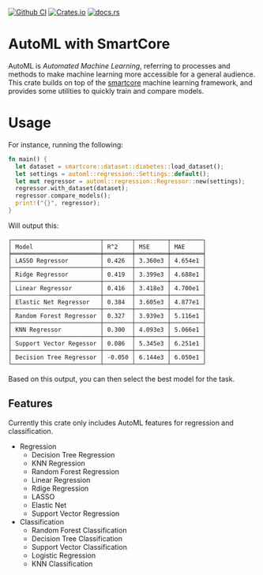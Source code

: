 [![Github CI](https://github.com/cmccomb/rust-automl/actions/workflows/tests.yml/badge.svg)](https://github.com/cmccomb/automl/actions)
[![Crates.io](https://img.shields.io/crates/v/automl.svg)](https://crates.io/crates/automl)
[![docs.rs](https://img.shields.io/docsrs/automl/latest?logo=rust)](https://docs.rs/automl)

# AutoML with SmartCore
AutoML is _Automated Machine Learning_, referring to processes and methods to make machine learning more accessible for 
a general audience. This crate builds on top of the [smartcore](https://smartcorelib.org/) machine learning framework, 
and provides some utilities to quickly train and compare models. 

# Usage
For instance, running the following:
```rust
fn main() {
  let dataset = smartcore::dataset::diabetes::load_dataset();
  let settings = automl::regression::Settings::default();
  let mut regressor = automl::regression::Regressor::new(settings);
  regressor.with_dataset(dataset);
  regressor.compare_models();
  print!("{}", regressor);
}
```
Will output this:
```text
┌─────────────────────────┬────────┬─────────┬─────────┐
│ Model                   │ R^2    │ MSE     │ MAE     │
╞═════════════════════════╪════════╪═════════╪═════════╡
│ LASSO Regressor         │ 0.426  │ 3.360e3 │ 4.654e1 │
├─────────────────────────┼────────┼─────────┼─────────┤
│ Ridge Regressor         │ 0.419  │ 3.399e3 │ 4.688e1 │
├─────────────────────────┼────────┼─────────┼─────────┤
│ Linear Regressor        │ 0.416  │ 3.418e3 │ 4.700e1 │
├─────────────────────────┼────────┼─────────┼─────────┤
│ Elastic Net Regressor   │ 0.384  │ 3.605e3 │ 4.877e1 │
├─────────────────────────┼────────┼─────────┼─────────┤
│ Random Forest Regressor │ 0.327  │ 3.939e3 │ 5.116e1 │
├─────────────────────────┼────────┼─────────┼─────────┤
│ KNN Regressor           │ 0.300  │ 4.093e3 │ 5.066e1 │
├─────────────────────────┼────────┼─────────┼─────────┤
│ Support Vector Regessor │ 0.086  │ 5.345e3 │ 6.251e1 │
├─────────────────────────┼────────┼─────────┼─────────┤
│ Decision Tree Regressor │ -0.050 │ 6.144e3 │ 6.050e1 │
└─────────────────────────┴────────┴─────────┴─────────┘
```
Based on this output, you can then select the best model for the task.

## Features
Currently this crate only includes AutoML features for regression and classification. 
- Regression
  - Decision Tree Regression
  - KNN Regression
  - Random Forest Regression
  - Linear Regression
  - Rdige Regression
  - LASSO
  - Elastic Net
  - Support Vector Regression
- Classification
  - Random Forest Classification
  - Decision Tree Classification
  - Support Vector Classification
  - Logistic Regression
  - KNN Classification